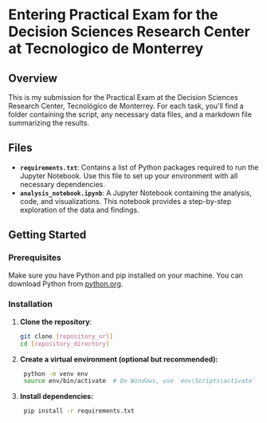 # Entering Practical Exam for the Decision Sciences Research Center at Tecnologico de Monterrey
 
## Overview

This is my submission for the Practical Exam at the Decision Sciences Research Center, Tecnológico de Monterrey. For each task, you'll find a folder containing the script, any necessary data files, and a markdown file summarizing the results.

## Files

- **`requirements.txt`**: Contains a list of Python packages required to run the Jupyter Notebook. Use this file to set up your environment with all necessary dependencies.
- **`analysis_notebook.ipynb`**: A Jupyter Notebook containing the analysis, code, and visualizations. This notebook provides a step-by-step exploration of the data and findings.

## Getting Started

### Prerequisites

Make sure you have Python and pip installed on your machine. You can download Python from [python.org](https://www.python.org/downloads/).

### Installation

1. **Clone the repository**:

   ```bash
   git clone [repository_url]
   cd [repository_directory]

2. **Create a virtual environment (optional but recommended):**

   ```bash
    python -m venv env
    source env/bin/activate  # On Windows, use `env\Scripts\activate`


3. **Install dependencies:**

   ```bash
    pip install -r requirements.txt

